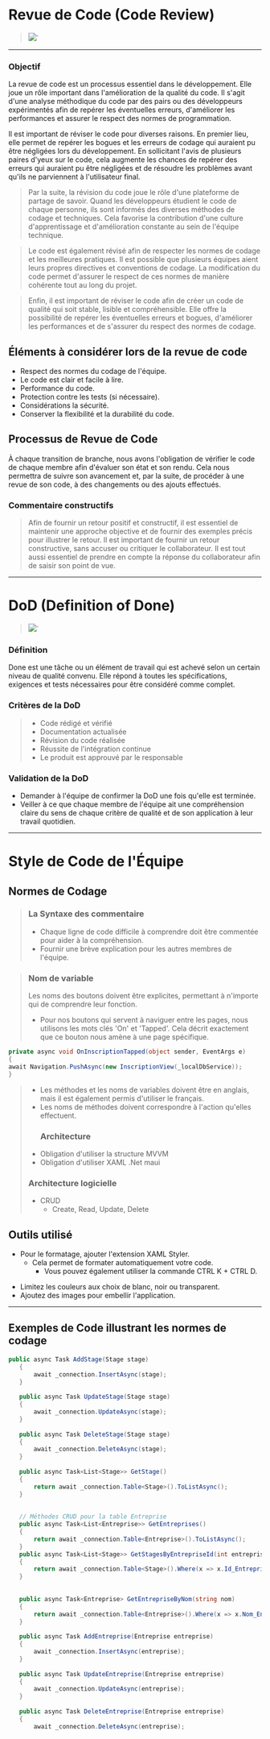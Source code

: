 # Revue de Code (Code Review)

> ![](https://oroinc.com/orocrm/wp-content/uploads/sites/8/2017/09/code-review-best-practices.png)`

***

### Objectif 

La revue de code est un processus essentiel dans le développement. Elle joue un rôle important dans l'amélioration de la qualité du code.
Il s'agit d'une analyse méthodique du code par des pairs ou des développeurs expérimentés afin de repérer les éventuelles erreurs, d'améliorer les 
performances et assurer le respect des normes de programmation.

Il est important de réviser le code pour diverses raisons. En premier lieu, elle permet de repérer les bogues et les erreurs de codage qui auraient pu être négligées lors du développement. En sollicitant l'avis de plusieurs paires d'yeux sur le code, cela augmente les chances de repérer des erreurs qui auraient pu être négligées et de résoudre les problèmes avant qu'ils ne parviennent à l'utilisateur final.

> Par la suite, la révision du code joue le rôle d'une plateforme de partage de savoir. Quand les développeurs étudient le code de chaque personne, ils sont informés des diverses méthodes de codage et techniques. Cela favorise la contribution d'une culture d'apprentissage et d'amélioration constante au sein de l'équipe technique.

> Le code est également révisé afin de respecter les normes de codage et les meilleures pratiques. Il est possible que plusieurs équipes aient leurs propres directives et conventions de codage. La modification du code permet d'assurer le respect de ces normes de manière cohérente tout au long du projet.

> Enfin, il est important de réviser le code afin de créer un code de qualité qui soit stable, lisible et compréhensible. Elle offre la possibilité de repérer les éventuelles erreurs et bogues, d'améliorer les performances et de s'assurer du respect des normes de codage.

## Éléments à considérer lors de la revue de code

* Respect des normes du codage de l'équipe.
* Le code est clair et facile à lire.
* Performance du code.
* Protection contre les tests (si nécessaire).
* Considérations la sécurité.
* Conserver la flexibilité et la durabilité du code.

## Processus de Revue de Code

À chaque transition de branche, nous avons l'obligation de vérifier le code de chaque membre afin d'évaluer son état et son rendu. Cela nous permettra de suivre son avancement et, par la suite, de procéder à une revue de son code, à des changements ou des ajouts effectués. 

### Commentaire constructifs
> Afin de fournir un retour positif et constructif, il est essentiel de maintenir une approche objective et de fournir des exemples précis pour illustrer le retour. Il est important de fournir un retour constructive, sans accuser ou critiquer le collaborateur. Il est tout aussi essentiel de prendre en compte la réponse du collaborateur afin de saisir son point de vue.
***
# DoD (Definition of Done)
> ![](https://th.bing.com/th/id/OIP.oQpzqqLVbZbz8oi4zjkm9wHaEZ?rs=1&pid=ImgDetMain)`
### Définition
Done est une tâche ou un élément de travail qui est achevé selon un certain niveau de qualité convenu. Elle répond à toutes les spécifications, exigences et tests nécessaires pour être considéré comme complet.

### Critères de la DoD

> * Code rédigé et vérifié
> * Documentation actualisée
> * Révision du code réalisée
> * Réussite de l'intégration continue
> * Le produit est approuvé par le responsable

### Validation de la DoD
* Demander à l'équipe de confirmer la DoD une fois qu'elle est terminée. 
* Veiller à ce que chaque membre de l'équipe ait une compréhension claire du sens de chaque critère de qualité et de son application à leur travail quotidien.
***
# Style de Code de l'Équipe

## Normes de Codage
>  ### La Syntaxe des commentaire
>  * Chaque ligne de code difficile à comprendre doit être commentée pour aider à la compréhension.
>  * Fournir une brève explication pour les autres membres de l'équipe.

>  ### Nom de variable
> Les noms des boutons doivent être explicites, permettant à n'importe qui de comprendre leur fonction.
>   * Pour nos boutons qui servent à naviguer entre les pages, nous utilisons les mots clés 'On' et 'Tapped'. Cela décrit exactement que ce bouton nous amène à une page spécifique.
    
```csharp
private async void OnInscriptionTapped(object sender, EventArgs e)
{
await Navigation.PushAsync(new InscriptionView(_localDbService));
}
```

> * Les méthodes et les noms de variables doivent être en anglais, mais il est également permis d'utiliser le français.
> * Les noms de méthodes doivent correspondre à l'action qu'elles effectuent.
>   ### Architecture
> * Obligation d'utiliser la structure MVVM
> * Obligation d'utiliser XAML .Net maui
>  ### Architecture logicielle
> * CRUD
>   - Create, Read, Update, Delete

## Outils utilisé
- Pour le formatage, ajouter l'extension XAML Styler.
    - Cela permet de formater automatiquement votre code.
        - Vous pouvez également utiliser la commande CTRL K + CTRL D.
* Limitez les couleurs aux choix de blanc, noir ou transparent.
* Ajoutez des images pour embellir l'application.
 ***
## Exemples de Code illustrant les normes de codage

```csharp
public async Task AddStage(Stage stage)
   {
       await _connection.InsertAsync(stage);
   }
 
   public async Task UpdateStage(Stage stage)
   {
       await _connection.UpdateAsync(stage);
   }
 
   public async Task DeleteStage(Stage stage)
   {
       await _connection.DeleteAsync(stage);
   }
 
   public async Task<List<Stage>> GetStage()
   {
       return await _connection.Table<Stage>().ToListAsync();
   }
 
   
   // Méthodes CRUD pour la table Entreprise
   public async Task<List<Entreprise>> GetEntreprises()
   {
       return await _connection.Table<Entreprise>().ToListAsync();
   }
   public async Task<List<Stage>> GetStagesByEntrepriseId(int entrepriseId)
   {
       return await _connection.Table<Stage>().Where(x => x.Id_Entreprise == entrepriseId).ToListAsync();
   }
 
 
   public async Task<Entreprise> GetEntrepriseByNom(string nom)
   {
       return await _connection.Table<Entreprise>().Where(x => x.Nom_Entreprise == nom).FirstOrDefaultAsync();
   }
 
   public async Task AddEntreprise(Entreprise entreprise)
   {
       await _connection.InsertAsync(entreprise);
   }
 
   public async Task UpdateEntreprise(Entreprise entreprise)
   {
       await _connection.UpdateAsync(entreprise);
   }
 
   public async Task DeleteEntreprise(Entreprise entreprise)
   {
       await _connection.DeleteAsync(entreprise);
```
